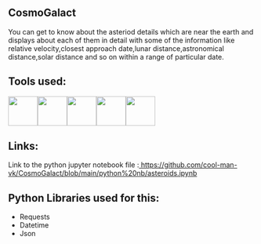 <h2>CosmoGalact</h2>
<p>You can get to know about the asteriod details which are near the earth and displays about each of them in detail with some of the information like relative velocity,closest approach date,lunar distance,astronomical distance,solar distance and so on within a range of particular date.</p> 
<h2>Tools used:</h2> 
<div style="display:flex;">
  <a href="https://python.org"><img src="https://img.icons8.com/color/50/000000/python.png" width="60" height="60"/></a>
  <a href="https://www.json.org/json-en.html"><img src="https://img.icons8.com/color/50/000000/json.png" width="60" height="60" /></a>
  <a href="https://api.nasa.gov/"><img src="https://img.icons8.com/color/50/000000/nasa.png" width="60" height="60"/></a>
  <a href="https://html.com/"><img src="https://img.icons8.com/color/50/000000/html-5.png" width="60" height="60"/></a>
  <a href="https://developer.mozilla.org/en-US/docs/Web/CSS"><img src="https://img.icons8.com/color/50/000000/css3.png" width="60" height="60"/></a>
</div>
<h2>Links:</h2>
<p>Link to the python jupyter notebook file :<a href="https://github.com/cool-man-vk/CosmoGalact/blob/main/python%20nb/asteroids.ipynb">
https://github.com/cool-man-vk/CosmoGalact/blob/main/python%20nb/asteroids.ipynb</a>
</p>
<h2>Python Libraries used for this: </h2> 
<ul>
  <li>Requests</li> 
  <li>Datetime</li>
  <li>Json</li>
</ul>

